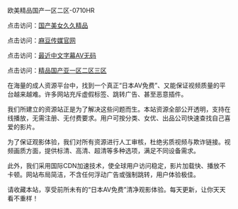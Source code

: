 欧美精品国产一区二区-0710HR

点击访问：<a href="https://heiliao2dmwwy.pages.dev">国产美女久久精品</a>

点击访问：<a href="https://heiliaowt0d7p.pages.dev">麻豆传媒官网</a>

点击访问：<a href="https://heiliaoxqkkct.pages.dev">最近中文字幕AV无码</a>

点击访问：<a href="https://heiliaoll4qsx.pages.dev">精品国产亚一区二区三区</a>



在海量的成人资源平台中，找到一个真正“日本AV免费”、又能保证视频质量的平台越来越难。许多网站充斥虚假标签、跳转广告、甚至恶意插件。

我们所建立的资源站正是为了解决这些问题而生。本站资源全部公开透明，支持在线播放，无需注册、无付费要求。用户可按分类、女优、出品公司快速查找自己喜爱的影片。

为了保证观影体验，我们对所有资源进行人工审核，杜绝劣质视频与欺诈链接。视频画质方面，提供标清、高清、超清等多种选项，满足不同设备需求。

此外，我们采用国际CDN加速技术，使全球用户访问稳定，影片加载快、播放不卡顿。网站布局简洁，不含任何浮动广告或强制跳转，用户体验极佳。

请收藏本站，享受前所未有的“日本AV免费”清净观影体验。每天更新，让你天天看不重样！

<span style="display:none;">[Canonical link]( https://github.com/nlb20250710/riben652 ）</span>
